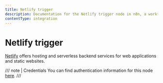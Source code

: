 ```yaml
---
title: Netlify trigger
description: Documentation for the Netlify trigger node in n8n, a workflow automation platform. Includes details of operations and configuration, and links to examples and credentials information.
contentType: integration
---
```


# Netlify trigger

[Netlify](https://netlify.com/) offers hosting and serverless backend services for web applications and static websites.

/// note | Credentials
You can find authentication information for this node [here](/integrations/builtin/credentials/netlify/).
///

